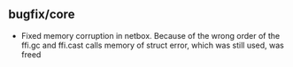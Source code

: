 ## bugfix/core

* Fixed memory corruption in netbox. Because of the wrong order of the ffi.gc
  and ffi.cast calls memory of struct error, which was still used, was freed